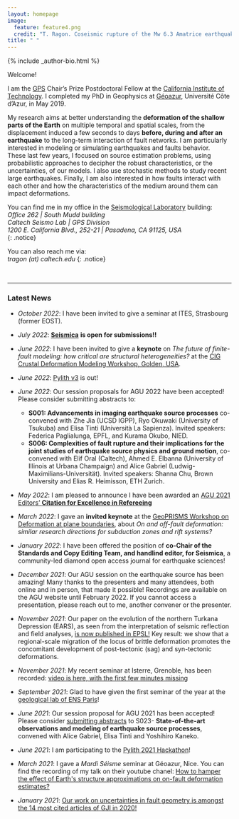 ```yaml
---
layout: homepage
image:
  feature: feature4.png
  credit: "T. Ragon. Coseismic rupture of the Mw 6.3 Amatrice earthquake, Mt Vettore, Italy."
title: " "
---
```


<footer role="contentinfo">
  <div class="article-author-bottom">
    {% include _author-bio.html %}
  </div>
</footer>

Welcome!

I am the [GPS](https://www.gps.caltech.edu/) Chair’s Prize Postdoctoral Fellow at the [California Institute of Technology](https://www.caltech.edu/). 
I completed my PhD in Geophysics at [Géoazur](https://geoazur.oca.eu/fr/acc-geoazur), Université Côte d’Azur, in May 2019.

My research aims at better understanding the **deformation of the shallow parts of the Earth** on multiple temporal and spatial scales, from the displacement induced a few seconds to days **before, during and after an earthquake** to the long-term interaction of fault networks. I am particularly interested in modeling or simulating earthquakes and faults behavior.  
These last few years, I focused on source estimation problems, using probabilistic approaches to decipher the robust characteristics, or the uncertainties, of our models. I also use stochastic methods to study recent large earthquakes. Finally, I am also interested in how faults interact with each other and how the characteristics of the medium around them can impact deformations.


You can find me in my office in the [Seismological Laboratory](http://seismolab.caltech.edu/) building:  
_Office 262  |  South Mudd building_  
_Caltech Seismo Lab | GPS Division_  
_1200 E. California Blvd., 252-21 | Pasadena, CA 91125, USA_  
{: .notice} 

You can also reach me via:  
*tragon (at) caltech.edu*
{: .notice} 
     
<br>
       
---
### Latest News

- *October 2022*: I have been invited to give a seminar at ITES, Strasbourg (former EOST). 

- *July 2022*: [**Seismica**](https://seismica.library.mcgill.ca/) **is open for submissions!!**

- *June 2022*: I have been invited to give a **keynote** on *The future of finite-fault modeling: how critical are structural heterogeneities?* at the [CIG Crustal Deformation Modeling Workshop, Golden, USA](https://geodynamics.org/events/details/260).

- *June 2022*: [Pylith v3](https://geodynamics.org/resources/pylith) is out!

- *June 2022*: Our session proposals for AGU 2022 have been accepted! Please consider submitting abstracts to:
    - **S001: Advancements in imaging earthquake source processes** co-convened with Zhe Jia (UCSD IGPP), Ryo Okuwaki (University of Tsukuba) and Elisa Tinti (Università La Sapienza). Invited speakers: Federica Paglialunga, EPFL, and Kurama Okubo, NIED.
    - **S006: Complexities of fault rupture and their implications for the joint studies of earthquake source physics and ground motion**, co-convened with Elif Oral (Caltech), Ahmed E. Elbanna (University of Illinois at Urbana Champaign) and Alice Gabriel (Ludwig-Maximilians-Universität). Invited speakers: Shanna Chu, Brown University and Elias R. Heimisson, ETH Zurich.



- *May 2022*: I am pleased to announce I have been awarded an [AGU 2021 Editors’ **Citation for Excellence in Refereeing** ](https://eos.org/agu-news/in-appreciation-of-agus-outstanding-reviewers-of-2021)

- *March 2022*: I gave an **invited keynote** at the [GeoPRISMS Workshop on Deformation at plane boundaries](https://sites.google.com/hawaii.edu/strucdefworkshop2022), about *On and off-fault deformation: similar research directions for subduction zones and rift systems?*

- *January 2022*: I have been offered the position of **co-Chair of the Standards and Copy Editing Team, and handlind editor, for Seismica**, a community-led diamond open access journal for earthquake sciences!

- *December 2021*: Our AGU session on the earthquake source has been amazing! Many thanks to the presenters and many attendees, both online and in person, that made it possible! Recordings are available on the AGU website until February 2022. If you cannot access a presentation, please reach out to me, another convener or the presenter.

- *November 2021*: Our paper on the evolution of the northern Turkana Depression (EARS), as seen from the interpretation of seismic reflection and field analyses, [is now published in EPSL!](https://doi.org/10.1016/j.epsl.2021.117285) Key result: we show that a regional-scale migration of the locus of brittle deformation promotes the concomitant development of post-tectonic (sag) and syn-tectonic deformations.

- *November 2021*: My recent seminar at Isterre, Grenoble, has been recorded: [video is here, with the first few minutes missing](https://videos.univ-grenoble-alpes.fr/video/21676-seminar-thea-ragon-on-fault-deformation-estimates-can-we-mitigate-the-effect-of-our-approximations/)

- *September 2021*: Glad to have given the first seminar of the year at the [geological lab of ENS Paris](http://www.geologie.ens.fr/)! 

- *June 2021*: Our session proposal for AGU 2021 has been accepted! Please consider [submitting abstracts](https://agu.confex.com/agu/fm21/prelim.cgi/Session/124133) to S023- **State-of-the-art observations and modeling of earthquake source processes**, convened with Alice Gabriel, Elisa Tinti and Yoshihiro Kaneko.

- *June 2021*: I am participating to the [Pylith 2021 Hackathon](https://geodynamics.org/cig/events/calendar/2021-pylith-hack/)!

- *March 2021*: I gave a *Mardi Séisme* seminar at Géoazur, Nice. You can find the recording of my talk on their youtube chanel: [How to hamper the effect of Earth's structure approximations on on-fault deformation estimates?](https://www.youtube.com/watch?v=q_o2PjDUpPA&list=PLSr2ZD7i9s6kwDyUg96-zFDmXYDmi1rAu&index=16)

- *January 2021*: [Our work on uncertainties in fault geometry is amongst the 14 most cited articles of GJI in 2020!](https://academic.oup.com/gji/pages/highly_cited?utm_campaign=oupac-campaign:819779&utm_source=eTOC&utm_medium=email&utm_content=text+advert&utm_term=gji)